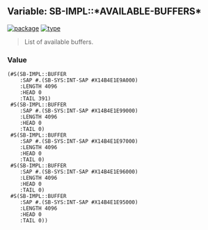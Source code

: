 ## Variable: SB-IMPL::\*AVAILABLE-BUFFERS\*
[![package](https://img.shields.io/badge/Package-SB--IMPL-5f9ea0.svg?style=social&colorA=999999)](../) [![type](https://img.shields.io/badge/Type-Variable-5f9ea0.svg?style=social&colorA=999999)](../#variable) 

> List of available buffers.

### Value
```
(#S(SB-IMPL::BUFFER
    :SAP #.(SB-SYS:INT-SAP #X14B4E1E9A000)
    :LENGTH 4096
    :HEAD 0
    :TAIL 391)
 #S(SB-IMPL::BUFFER
    :SAP #.(SB-SYS:INT-SAP #X14B4E1E99000)
    :LENGTH 4096
    :HEAD 0
    :TAIL 0)
 #S(SB-IMPL::BUFFER
    :SAP #.(SB-SYS:INT-SAP #X14B4E1E97000)
    :LENGTH 4096
    :HEAD 0
    :TAIL 0)
 #S(SB-IMPL::BUFFER
    :SAP #.(SB-SYS:INT-SAP #X14B4E1E96000)
    :LENGTH 4096
    :HEAD 0
    :TAIL 0)
 #S(SB-IMPL::BUFFER
    :SAP #.(SB-SYS:INT-SAP #X14B4E1E95000)
    :LENGTH 4096
    :HEAD 0
    :TAIL 0))
```
